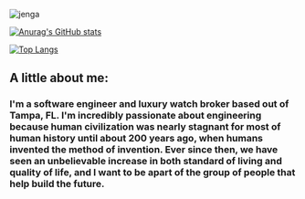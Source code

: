 ![jenga](https://user-images.githubusercontent.com/69867050/185171054-7c6ab849-43af-408e-bf74-955c612cc2e6.jpeg)

[![Anurag's GitHub stats](https://github-readme-stats.vercel.app/api?username=pourroymatt750&hide=stars,issues&count_private=true&show_icons=true&theme=react)](https://github.com/pourroymatt750/github-readme-stats)

[![Top Langs](https://github-readme-stats.vercel.app/api/top-langs/?username=anuraghazra&layout=compact&theme=react&card_width=400)](https://github.com/anuraghazra/github-readme-stats)

## A little about me: 

### I'm a software engineer and luxury watch broker based out of Tampa, FL. I'm incredibly passionate about engineering because human civilization was nearly stagnant for most of human history until about 200 years ago, when humans invented the method of invention. Ever since then, we have seen an unbelievable increase in both standard of living and quality of life, and I want to be apart of the group of people that help build the future. 
